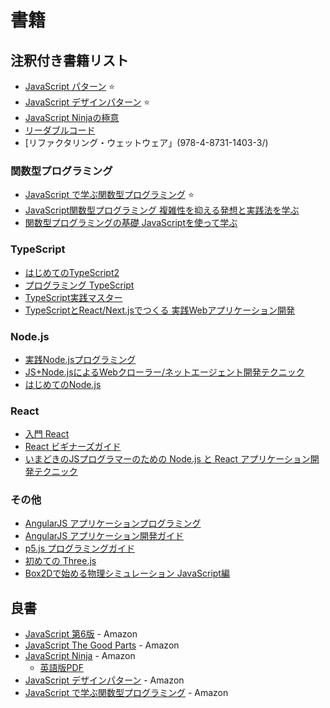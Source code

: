 # 書籍

## 注釈付き書籍リスト
- [JavaScript パターン](978-4-87311-488-0/) :star:
- [JavaScript デザインパターン](978-4-87311-618-1/) :star:
- [JavaScript Ninjaの極意](978-4-7981-2845-0/)
- [リーダブルコード](978-4-8731-1565-8/)
- [リファクタリング・ウェットウェア」(978-4-8731-1403-3/)

### 関数型プログラミング
- [JavaScript で学ぶ関数型プログラミング](978-4-87311-660-0/) :star:
- [JavaScript関数型プログラミング 複雑性を抑える発想と実践法を学ぶ](978-4-2950-0113-3/)
- [関数型プログラミングの基礎 JavaScriptを使って学ぶ](978-4-86594-059-6/)

### TypeScript
- [はじめてのTypeScript2](978-4-77751-992-7/)
- [プログラミング TypeScript](978-4-87311-904-5/)
- [TypeScript実践マスター](978-4-82229-897-5/)
- [TypeScriptとReact/Next.jsでつくる 実践Webアプリケーション開発](978-4-2971-2916-3/)

### Node.js
- [実践Node.jsプログラミング](978-4-79812-947-1/)
- [JS+Node.jsによるWebクローラー/ネットエージェント開発テクニック](978-4-88337-993-4/)
- [はじめてのNode.js](978-4-79737-090-4/)

### React
- [入門 React](978-4-87311-719-5/)
- [React ビギナーズガイド](978-4-87311-788-1/)
- [いまどきのJSプログラマーのための Node.js と React アプリケーション開発テクニック](978-4-8026-1114-5/)

### その他
- [AngularJS アプリケーションプログラミング](978-4-7741-7568-3/)
- [AngularJS アプリケーション開発ガイド](978-4-87311-667-9/)
- [p5.js プログラミングガイド](978-4-87783-381-7/)
- [初めての Three.js](978-4-87311-770-6/)
- [Box2Dで始める物理シミュレーション JavaScript編](978-4-86354-717-9/)


## 良書

- [JavaScript 第6版](http://www.amazon.co.jp/dp/4873115736) - Amazon
- [JavaScript The Good Parts](http://www.amazon.co.jp/dp/4873113911) - Amazon
- [JavaScript Ninja](http://www.amazon.co.jp/dp/4798128457) - Amazon
  - [英語版PDF](http://webandbeer.com.ar/wp-content/uploads/2014/11/SecretsOfTheJavaScriptNinja.pdf)
- [JavaScript デザインパターン](http://www.amazon.co.jp/dp/487311618X) - Amazon
- [JavaScript で学ぶ関数型プログラミング](http://www.amazon.co.jp/dp/4873116600) - Amazon
